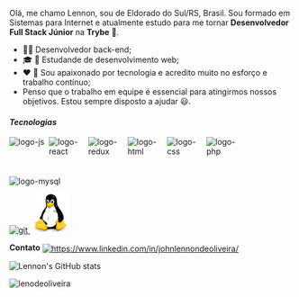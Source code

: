 
Olá, me chamo Lennon, sou de Eldorado do Sul/RS, Brasil. Sou formado em Sistemas para Internet e atualmente estudo para me tornar __Desenvolvedor Full Stack Júnior__ na __Trybe__ :rocket:.

- :man_technologist: Desenvolvedor back-end;
- :mortar_board: :notebook: Estudande de desenvolvimento web;
- :heart: :muscle: Sou apaixonado por tecnologia e acredito muito no esforço e trabalho contínuo;
- Penso que o trabalho em equipe é essencial para atingirmos nossos objetivos. Estou sempre disposto a ajudar :smiley:.

#### _Tecnologias_ ####


<img alt="logo-js" src="https://user-images.githubusercontent.com/21336683/107079027-0208ff00-67ce-11eb-92d9-f26375cb014e.png" width="70" height="70" align="left"/>  

<img alt="logo-react" src="https://user-images.githubusercontent.com/21336683/107079277-5d3af180-67ce-11eb-9772-b18d3254b3a3.png" width="70" height="70" align="left"/>  

<img alt="logo-redux" src="https://user-images.githubusercontent.com/21336683/107079387-8fe4ea00-67ce-11eb-9d34-a1f4a76f5784.png" width="70" height="70" align="left"/>  

<img alt="logo-html" src="https://user-images.githubusercontent.com/21336683/107079628-e2260b00-67ce-11eb-9f6c-82d3bb6a2e5e.png" width="70" height="70" align="left"/>  

<img alt="logo-css" src="https://user-images.githubusercontent.com/21336683/107079727-0681e780-67cf-11eb-97f4-3e509586aaf4.png" width="70" height="70" align="left"/>  

<img alt="logo-php" src="https://user-images.githubusercontent.com/21336683/107077371-7ee6a980-67cb-11eb-8eb6-9042d4a9b5fe.png" width="70" height="70" align="left"/>

<img alt="logo-mysql" src="https://user-images.githubusercontent.com/21336683/107079572-ccb0e100-67ce-11eb-8318-0710a735d047.png" width="70" height="70"/>  



<p align="left"> 
<a href="https://git-scm.com/" target="_blank"> <img src="https://www.vectorlogo.zone/logos/git-scm/git-scm-icon.svg" alt="git" width="70" height="70"/> </a>
</a> 
<a href="https://www.linux.org/" target="_blank"> <img src="https://raw.githubusercontent.com/devicons/devicon/master/icons/linux/linux-original.svg" alt="linux" width="70" height="70"/> </a></p>



__Contato__
<a href="https://linkedin.com/in/https://www.linkedin.com/in/johnlennondeoliveira/" target="blank"><img align="center" src="https://cdn.jsdelivr.net/npm/simple-icons@3.0.1/icons/linkedin.svg" alt="https://www.linkedin.com/in/johnlennondeoliveira/" height="70" width="70" /></a>

![Lennon's GitHub stats](https://github-readme-stats.vercel.app/api?username=Lenodeoliveira&show_icons=true&theme=radical)
<p><img align="left" src="https://github-readme-stats.vercel.app/api/top-langs?username=lenodeoliveira&theme=radical&show_icons=true&locale=en&layout=compact" alt="lenodeoliveira" /></p>
